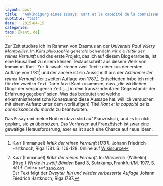 ```yaml
---
layout: post
title:  "Ankündigung eines Essays: Kant et la capacité de la connaissance du monde"
subtitle: "test"
date:   2015-04-15
categories:
tags: [kant, de]
---
```


Zur Zeit studiere ich im Rahmen von Erasmus an der *Université Paul Valery Montpellier*. Im Kurs *philosophie générale* behandeln wir die *Kritik der reinen Vernunft* und das erste Projekt, das ich auf diesem Blog erarbeite, ist eine Hausarbeit zu einem kleinen Textausschnitt aus diesem Werk von Immanuel Kant. Zur Auswahl stehen zwei Texte; einer aus der ersten Auflage von 1781[^1] und der andere ist ein Ausschnitt aus der *Antinomie der reinen Vernunft* der zweiten Auflage von 1787[^2]. Entschieden habe ich mich für den zweiten Text. Darin fasst Kant zusammen, dass „die wirklichen Dinge der vergangenen Zeit […] in dem transzendentalen Gegenstande der Erfahrung gegeben“ seien. Was das bedeutet und welche erkenntnistheoretische Konsequenz diese Aussage hat, will ich versuchen mit einem Aufsatz unter dem (vorläufigen) Titel *Kant et la capacité de la connaissance du monde* zu beantworten.

Das Essay und meine Notizen dazu sind auf Französisch, und es ist nicht geplant, sie zu übersetzen. Das Verfassen auf Französisch ist zwar eine gewaltige Herausforderung, aber es ist auch eine Chance auf neue Ideen.

[^1]: <span style="font-variant: small-caps">Kant</span> (Immanuel) *Kritik der reinen Vernunft (1781).* Johann Friedrich Hartknoch, Riga 1781. S. 126-128. Online auf [Wikisource](http://de.wikisource.org/wiki/Critik_der_reinen_Vernunft_%281781%29)  
    
[^2]: <span style="font-variant: small-caps">Kant</span> (Immanuel) *Kritik der reinen Vernunft.* In: <span style="font-variant: small-caps">Weischedel</span> (Wilhelm) (Hrsg.) *Werke in zwölf Bänden* Band 3, Suhrkamp, Frankfurt/M. 1977, S. 461 f.
    Online auf [zeno.org](http://www.zeno.org/nid/20009188398)  
    Der Text folgt der *Zweyten hin und wieder verbesserte Auflage* Johann Friedrich Hartknoch, Riga 1787.